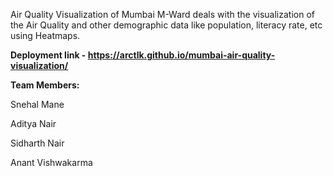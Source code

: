Air Quality Visualization of Mumbai M-Ward deals with the visualization of the Air Quality and other demographic data like population, literacy rate, etc using Heatmaps.


**Deployment link - https://arctlk.github.io/mumbai-air-quality-visualization/**


**Team Members:**

Snehal Mane

Aditya Nair

Sidharth Nair

Anant Vishwakarma

